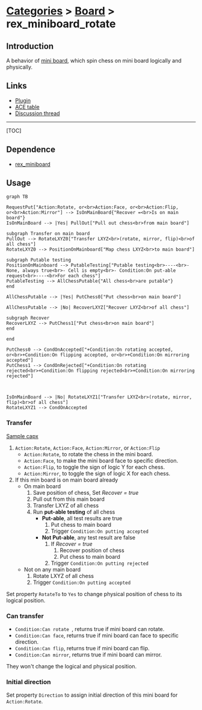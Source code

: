 # [Categories](categories.index.html) > [Board](board.index.html) > rex_miniboard_rotate

## Introduction

A behavior of [mini board](rex_miniboard.html), which spin chess on mini board logically and physically.

## Links

- [Plugin](https://rexrainbow.github.io/C2RexDoc/repo/rex_miniboard_rotate.7z)
- [ACE table](https://rexrainbow.github.io/C2RexDoc/c2rexpluginsACE/behavior_rex_miniboard_rotate.html)
- [Discussion thread](https://www.scirra.com/forum/plugin-mini-board_t116865)


----

[TOC]

## Dependence

- [rex_miniboard](rex_miniboard.html)

## Usage

```mermaid
graph TB

RequestPut["Action:Rotate, or<br>Action:Face, or<br>Action:Flip, or<br>Action:Mirror"] --> IsOnMainBoard{"Recover =<br>Is on main board"}
IsOnMainBoard --> |Yes| PullOut["Pull out chess<br>from main board"]

subgraph Transfer on main board
PullOut --> RotateLXYZ0["Transfer LXYZ<br>(rotate, mirror, flip)<br>of all chess"]
RotateLXYZ0 --> PositionOnMainboard["Map chess LXYZ<br>to main board"]

subgraph Putable testing
PositionOnMainboard --> PutableTesting["Putable testing<br>----<br>- None, always true<br>- Cell is empty<br>- Condition:On put-able request<br>----<br>For each chess"]
PutableTesting --> AllChessPutable{"All chess<br>are putable"}
end

AllChessPutable --> |Yes| PutChess0["Put chess<br>on main board"]

AllChessPutable --> |No| RecoverLXYZ["Recover LXYZ<br>of all chess"]

subgraph Recover
RecoverLXYZ --> PutChess1["Put chess<br>on main board"]
end

end

PutChess0 --> CondOnAccepted["+Condition:On rotating accepted, or<br>+Condition:On flipping accepted, or<br>+Condition:On mirroring accepted"]
PutChess1 --> CondOnRejected["+Condition:On rotating rejected<br>+Condition:On flipping rejected<br>+Condition:On mirroring rejected"]



IsOnMainBoard --> |No| RotateLXYZ1["Transfer LXYZ<br>(rotate, mirror, flip)<br>of all chess"]
RotateLXYZ1 --> CondOnAccepted
```

### Transfer

[Sample capx](https://onedrive.live.com/redir?resid=7497FD5EC94476E!981&authkey=!ADyYTTeRfTxWu1Y&ithint=file%2ccapx)

1. `Action:Rotate`,  `Action:Face`, `Action:Mirror`,  or `Action:Flip`
   - `Action:Rotate`, to rotate the chess in the mini board.
   - `Action:Face`, to make the mini board face to specific direction.
   - `Action:Flip`, to toggle the sign of logic Y for each chess.
   - `Action:Mirror`, to toggle the sign of logic X for each chess.
2. If this min board is on main board already
   - On main board
     1. Save position of chess, Set *Recover = true*
     2. Pull out from this main board
     3. Transfer LXYZ of all chess
     4. Run **put-able testing** of all chess
        - **Put-able**, all test results are true
          1. Put chess to main board
          2. Trigger `Condition:On putting accepted`
        - **Not Put-able**, any test result are false
          1. If *Recover = true*
             1. Recover position of chess
             2. Put chess to main board
          2. Trigger `Condition:On putting rejected`
   - Not on any main board
     1. Rotate LXYZ of all chess
     2. Trigger `Condition:On putting accepted`

Set property  `RotateTo` to `Yes` to change physical position of chess to its logical position.

### Can transfer

- `Condition:Can rotate `, returns true if mini board can rotate.
- `Condition:Can face`, returns true if mini board can face to specific direction.
- `Condition:Can flip`, returns true if mini board can flip.
- `Condition:Can mirror`, returns true if mini board can mirror.

They won't change the logical and physical position.

### Initial direction

Set property `Direction` to assign initial direction of this mini board for `Action:Rotate`.